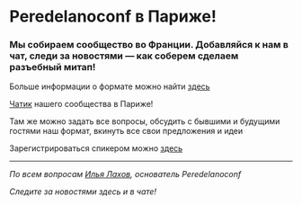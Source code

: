 # **Peredelanoconf** в Париже!

### Мы собираем сообщество во Франции. Добавляйся к нам в чат, следи за новостями — как соберем сделаем разъебный митап!

Больше информации о формате можно найти [здесь](/./confs/standard.md)

[Чатик](https://t.me/peredelano_France) нашего сообщества в Париже! 

Там же можно задать все вопросы, обсудить с бывшими и будущими гостями наш формат, вкинуть все свои предложения и идеи

Зарегистрироваться спикером можно [здесь](/./guides/tech-speech.md)

---

_По всем вопросам [Илья Лахов](https://t.me/ilakhov), основатель Peredelanoconf_

_Следите за новостями здесь и в чате!_

